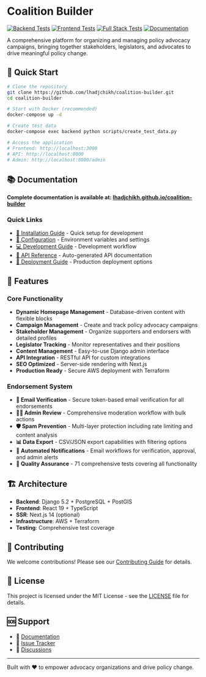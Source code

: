 # Coalition Builder

[![Backend Tests](https://github.com/lhadjchikh/coalition-builder/actions/workflows/test_backend.yml/badge.svg)](https://github.com/lhadjchikh/coalition-builder/actions/workflows/test_backend.yml)
[![Frontend Tests](https://github.com/lhadjchikh/coalition-builder/actions/workflows/test_frontend.yml/badge.svg)](https://github.com/lhadjchikh/coalition-builder/actions/workflows/test_frontend.yml)
[![Full Stack Tests](https://github.com/lhadjchikh/coalition-builder/actions/workflows/test_fullstack.yml/badge.svg)](https://github.com/lhadjchikh/coalition-builder/actions/workflows/test_fullstack.yml)
[![Documentation](https://img.shields.io/badge/docs-GitHub%20Pages-blue)](https://lhadjchikh.github.io/coalition-builder/)

A comprehensive platform for organizing and managing policy advocacy campaigns, bringing together stakeholders, legislators, and advocates to drive meaningful policy change.

## 🚀 Quick Start

```bash
# Clone the repository
git clone https://github.com/lhadjchikh/coalition-builder.git
cd coalition-builder

# Start with Docker (recommended)
docker-compose up -d

# Create test data
docker-compose exec backend python scripts/create_test_data.py

# Access the application
# Frontend: http://localhost:3000
# API: http://localhost:8000
# Admin: http://localhost:8000/admin
```

## 📚 Documentation

**Complete documentation is available at: [lhadjchikh.github.io/coalition-builder](https://lhadjchikh.github.io/coalition-builder/)**

### Quick Links

- [📖 Installation Guide](https://lhadjchikh.github.io/coalition-builder/installation/) - Quick setup for development
- [🔧 Configuration](https://lhadjchikh.github.io/coalition-builder/configuration/) - Environment variables and settings
- [💻 Development Guide](https://lhadjchikh.github.io/coalition-builder/development/) - Development workflow
- [📡 API Reference](https://lhadjchikh.github.io/coalition-builder/api/) - Auto-generated API documentation
- [🚀 Deployment Guide](https://lhadjchikh.github.io/coalition-builder/deployment/) - Production deployment options

## 🌟 Features

### Core Functionality

- **Dynamic Homepage Management** - Database-driven content with flexible blocks
- **Campaign Management** - Create and track policy advocacy campaigns
- **Stakeholder Management** - Organize supporters and endorsers with detailed profiles
- **Legislator Tracking** - Monitor representatives and their positions
- **Content Management** - Easy-to-use Django admin interface
- **API Integration** - RESTful API for custom integrations
- **SEO Optimized** - Server-side rendering with Next.js
- **Production Ready** - Secure AWS deployment with Terraform

### Endorsement System

- **🔐 Email Verification** - Secure token-based email verification for all endorsements
- **👨‍💼 Admin Review** - Comprehensive moderation workflow with bulk actions
- **🛡️ Spam Prevention** - Multi-layer protection including rate limiting and content analysis
- **📊 Data Export** - CSV/JSON export capabilities with filtering options
- **📧 Automated Notifications** - Email workflows for verification, approval, and admin alerts
- **🧪 Quality Assurance** - 71 comprehensive tests covering all functionality

## 🏗️ Architecture

- **Backend**: Django 5.2 + PostgreSQL + PostGIS
- **Frontend**: React 19 + TypeScript
- **SSR**: Next.js 14 (optional)
- **Infrastructure**: AWS + Terraform
- **Testing**: Comprehensive test coverage

## 🤝 Contributing

We welcome contributions! Please see our [Contributing Guide](docs/contributing/guide.md) for details.

## 📄 License

This project is licensed under the MIT License - see the [LICENSE](LICENSE) file for details.

## 🆘 Support

- 📖 [Documentation](https://lhadjchikh.github.io/coalition-builder/)
- 🐛 [Issue Tracker](https://github.com/lhadjchikh/coalition-builder/issues)
- 💬 [Discussions](https://github.com/lhadjchikh/coalition-builder/discussions)

---

Built with ❤️ to empower advocacy organizations and drive policy change.
